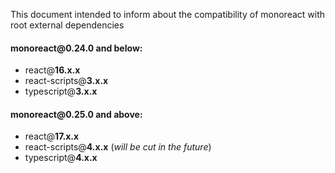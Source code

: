 This document intended to inform about the compatibility of monoreact with root external dependencies

#### monoreact@**0.24.0** and below:

- react@**16.x.x**
- react-scripts@**3.x.x**
- typescript@**3.x.x**

#### monoreact@**0.25.0** and above:

- react@**17.x.x**
- react-scripts@**4.x.x** (_will be cut in the future_)
- typescript@**4.x.x**
